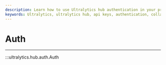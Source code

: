```yaml
---
description: Learn how to use Ultralytics hub authentication in your projects with examples and guidelines from the Auth page on Ultralytics Docs.
keywords: Ultralytics, ultralytics hub, api keys, authentication, collab accounts, requests, hub management, monitoring
---
```


# Auth
---
:::ultralytics.hub.auth.Auth
<br><br>